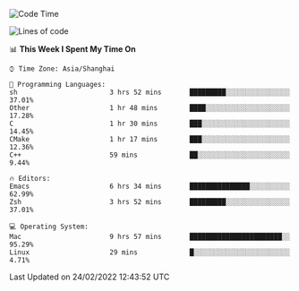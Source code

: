 <!--START_SECTION:waka-->
![Code Time](http://img.shields.io/badge/Code%20Time-626%20hrs%2024%20mins-blue)

![Lines of code](https://img.shields.io/badge/From%20Hello%20World%20I%27ve%20Written-22%20Thousand%20lines%20of%20code-blue)

📊 **This Week I Spent My Time On** 

```text
⌚︎ Time Zone: Asia/Shanghai

💬 Programming Languages: 
sh                       3 hrs 52 mins       █████████░░░░░░░░░░░░░░░░   37.01% 
Other                    1 hr 48 mins        ████░░░░░░░░░░░░░░░░░░░░░   17.28% 
C                        1 hr 30 mins        ███░░░░░░░░░░░░░░░░░░░░░░   14.45% 
CMake                    1 hr 17 mins        ███░░░░░░░░░░░░░░░░░░░░░░   12.36% 
C++                      59 mins             ██░░░░░░░░░░░░░░░░░░░░░░░   9.44%

🔥 Editors: 
Emacs                    6 hrs 34 mins       ███████████████░░░░░░░░░░   62.99% 
Zsh                      3 hrs 52 mins       █████████░░░░░░░░░░░░░░░░   37.01%

💻 Operating System: 
Mac                      9 hrs 57 mins       ███████████████████████░░   95.29% 
Linux                    29 mins             █░░░░░░░░░░░░░░░░░░░░░░░░   4.71%

```


 Last Updated on 24/02/2022 12:43:52 UTC
<!--END_SECTION:waka-->
